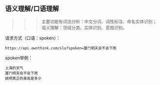 
## 语义理解/口语理解
>>> 主要功能有词法分析：中文分词、词性标注、命名实体识别；语义理解：领域分类、实体识别、意图识别。

请求方式（口语：spoken）：
```
https://api.ownthink.com/slu?spoken=厦门明天会不会下雨
```

spoken举例：
```
上海的天气
厦门明天会不会下雨
姚明真正的身高是多少
```
